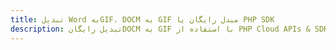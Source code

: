 ---title: تبدیل Word بهGIF، DOCM به GIF مبدل رایگان یا PHP SDKdescription: تبدیل رایگانDOCM به GIF با استفاده از PHP Cloud APIs & SDK. همچنین اسناد Microsoft Word و OpenOffice را در Cloud ایجاد، ویرایش و رندر کنید.---